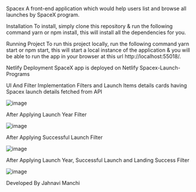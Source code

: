 Spacex
A front-end application which would help users list and browse all launches by SpaceX program.

Installation
To install, simply clone this repository & run the following command yarn or npm install, this will install all the dependencies for you.

Running Project
To run this project locally, run the following command yarn start or npm start, this will start a local instance of the application & you will be able to run the app in your browser at this url http://localhost:55018/.

Netlify Deployment
SpaceX app is deployed on Netlify Spacex-Launch-Programs

UI And Filter Implementation
Filters and Launch Items details cards having Spacex launch details fetched from API

![image](https://user-images.githubusercontent.com/83904437/117692445-a722e180-b1da-11eb-8e16-9f64832e8856.png)

After Applying Launch Year Filter

![image](https://user-images.githubusercontent.com/83904437/117692508-b6099400-b1da-11eb-8d2b-00d40e497310.png)

After Applying Successful Launch Filter

![image](https://user-images.githubusercontent.com/83904437/117692561-c457b000-b1da-11eb-8711-01fb4215f910.png)

After Applying Launch Year, Successful Launch and Landing Success Filter

![image](https://user-images.githubusercontent.com/83904437/117692600-cd488180-b1da-11eb-8574-a0a4ed158902.png)


Developed By Jahnavi Manchi
